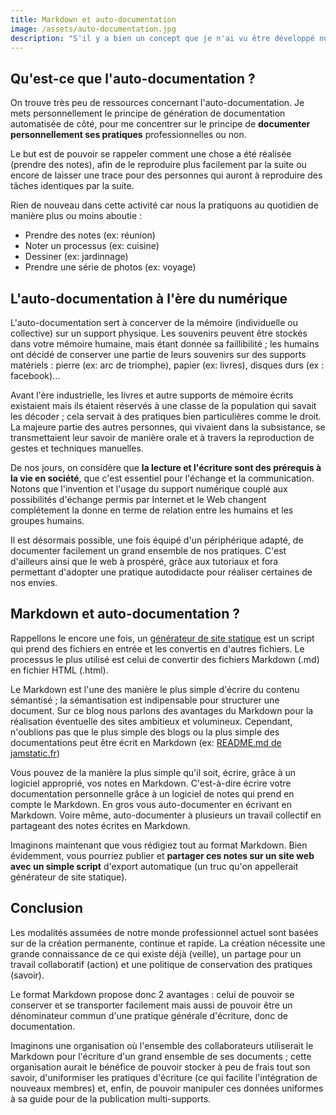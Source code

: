 ```yaml
---
title: Markdown et auto-documentation
image: /assets/auto-documentation.jpg
description: "S'il y a bien un concept que je n'ai vu être développé nul part à propos du Markdown c'est bien celui de l'auto-documentation. On comprend qu'il soit possible de créer de la documentation avec un corpus composé de fichiers Markdown ; mais on oublie que celui-ci permet aussi de rédiger de l'auto-documentation."
---
```


## Qu'est-ce que l'auto-documentation ?

On trouve très peu de ressources concernant l'auto-documentation. Je mets personnellement le principe de génération de documentation automatisée de côté, pour me concentrer sur le principe de **documenter personnellement ses pratiques** professionnelles ou non. 

Le but est de pouvoir se rappeler comment une chose a été réalisée (prendre des notes), afin de le reproduire plus facilement par la suite ou encore de laisser une trace pour des personnes qui auront à reproduire des tâches identiques par la suite.

Rien de nouveau dans cette activité car nous la pratiquons au quotidien de manière plus ou moins aboutie :

* Prendre des notes (ex: réunion)
* Noter un processus (ex: cuisine)
* Dessiner (ex: jardinnage)
* Prendre une série de photos (ex: voyage)

## L'auto-documentation à l'ère du numérique

L'auto-documentation sert à concerver de la mémoire (individuelle ou collective) sur un support physique. Les souvenirs peuvent être stockés dans votre mémoire humaine, mais étant donnée sa faillibilité ; les humains ont décidé de conserver une partie de leurs souvenirs sur des supports matériels : pierre (ex: arc de triomphe), papier (ex: livres), disques durs (ex : facebook)…

Avant l'ère industrielle, les livres et autre supports de mémoire écrits existaient mais ils étaient réservés à une classe de la population qui savait les décoder ; cela servait à des pratiques bien particulières comme le droit. La majeure partie des autres personnes, qui vivaient dans la subsistance, se transmettaient leur savoir de manière orale et à travers la reproduction de gestes et techniques manuelles.

De nos jours, on considère que **la lecture et l'écriture sont des prérequis à la vie en société**, que c'est essentiel pour l'échange et la communication. Notons que l'invention et l'usage du support numérique couplé aux possibilités d'échange permis par Internet et le Web changent complétement la donne en terme de relation entre les humains et les groupes humains.

Il est désormais possible, une fois équipé d'un périphérique adapté, de documenter facilement un grand ensemble de nos pratiques. C'est d'ailleurs ainsi que le web à prospéré, grâce aux tutoriaux et fora permettant d'adopter une pratique autodidacte pour réaliser certaines de nos envies.

## Markdown et auto-documentation ?

Rappellons le encore une fois, un [générateur de site statique](/generateur-site-statique/) est un script qui prend des fichiers en entrée et les convertis en d'autres fichiers. Le processus le plus utilisé est celui de convertir des fichiers Markdown (.md) en fichier HTML (.html).

Le Markdown est l'une des manière le plus simple d'écrire du contenu sémantisé ; la sémantisation est indipensable pour structurer une document. Sur ce blog nous parlons des avantages du Markdown pour la réalisation éventuelle des sites ambitieux et volumineux. Cependant, n'oublions pas que le plus simple des blogs ou la plus simple des documentations peut être écrit en Markdown (ex:&nbsp;[README.md de jamstatic.fr](https://raw.githubusercontent.com/jamstatic/jamstatic-fr/master/README.md
))

Vous pouvez de la manière la plus simple qu'il soit, écrire, grâce à un logiciel approprié, vos notes en Markdown. C'est-à-dire écrire votre documentation personnelle grâce à un logiciel de notes qui prend en compte le Markdown. En gros vous auto-documenter en écrivant en Markdown. Voire même, auto-documenter à plusieurs un travail collectif en partageant des notes écrites en Markdown.

Imaginons maintenant que vous rédigiez tout au format Markdown. Bien évidemment, vous pourriez publier et **partager ces notes sur un site web avec un simple script** d'export automatique (un truc qu'on appellerait générateur de site statique).

## Conclusion

Les modalités assumées de notre monde professionnel actuel sont basées sur de la création permanente, continue et rapide. La création nécessite une grande connaissance de ce qui existe déjà (veille), un partage pour un travail collaboratif (action) et une politique de conservation des pratiques (savoir).

Le format Markdown propose donc 2 avantages : celui de pouvoir se conserver et se transporter facilement mais aussi de pouvoir être un dénominateur commun d'une pratique générale d'écriture, donc de documentation.

Imaginons une organisation où l'ensemble des collaborateurs utiliserait le Markdown pour l'écriture d'un grand ensemble de ses documents ; cette organisation aurait le bénéfice de pouvoir stocker à peu de frais tout son savoir, d'uniformiser les pratiques d'écriture (ce qui facilite l'intégration de nouveaux membres) et, enfin, de pouvoir manipuler ces données uniformes à sa guide pour de la publication multi-supports.